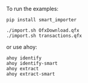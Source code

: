 To run the examples:

```
pip install smart_importer

./import.sh OfxDownload.qfx
./import.sh transactions.qfx
```

or use ahoy:

```
ahoy identify
ahoy identify-smart
ahoy extract
ahoy extract-smart
```
